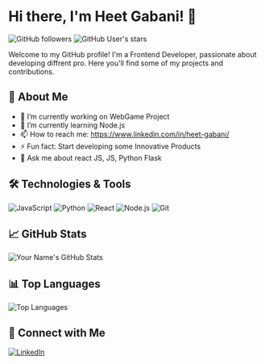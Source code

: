 # Hi there, I'm Heet Gabani! 👋

![GitHub followers](https://img.shields.io/github/followers/heetgabani?style=social) 
![GitHub User's stars](https://img.shields.io/github/stars/heetgabani?style=social)

Welcome to my GitHub profile! I'm a Frontend Developer, passionate about developing diffrent pro. Here you'll find some of my projects and contributions.

## 🚀 About Me

- 🔭 I’m currently working on WebGame Project
- 🌱 I’m currently learning Node.js
- 📫 How to reach me: https://www.linkedin.com/in/heet-gabani/
- ⚡ Fun fact: Start developing some Innovative Products
- 💬 Ask me about react JS, JS, Python Flask

## 🛠️ Technologies & Tools

![JavaScript](https://img.shields.io/badge/-JavaScript-000?&logo=JavaScript)
![Python](https://img.shields.io/badge/-Python-000?&logo=Python)
![React](https://img.shields.io/badge/-React-000?&logo=React)
![Node.js](https://img.shields.io/badge/-Node.js-000?&logo=Node.js)
![Git](https://img.shields.io/badge/-Git-000?&logo=Git)

## 📈 GitHub Stats

![Your Name's GitHub Stats](https://github-readme-stats.vercel.app/api?username=heetgabani&show_icons=true&hide_border=true&theme=radical)

## 📊 Top Languages

![Top Languages](https://github-readme-stats.vercel.app/api/top-langs/?username=heetgabani&layout=compact&hide_border=true&theme=radical)

## 🔗 Connect with Me

[![LinkedIn](https://img.shields.io/badge/-LinkedIn-000?&logo=LinkedIn&color=0A66C2)]((https://www.linkedin.com/in/heet-gabani/))
